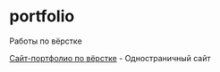 # portfolio
Работы по вёрстке

[Сайт-портфолио по вёрстке](https://andoriweb.github.io/portfolio/ "Посмотреть сайт") - Одностраничный сайт

